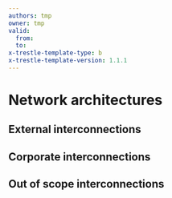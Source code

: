 ```yaml
---
authors: tmp
owner: tmp
valid:
  from:
  to:
x-trestle-template-type: b
x-trestle-template-version: 1.1.1
---
```


# Network architectures

## External interconnections

## Corporate interconnections

## Out of scope interconnections
